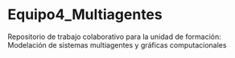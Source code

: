 # Equipo4_Multiagentes
Repositorio de trabajo colaborativo para la unidad de formación: Modelación de sistemas multiagentes y gráficas computacionales
